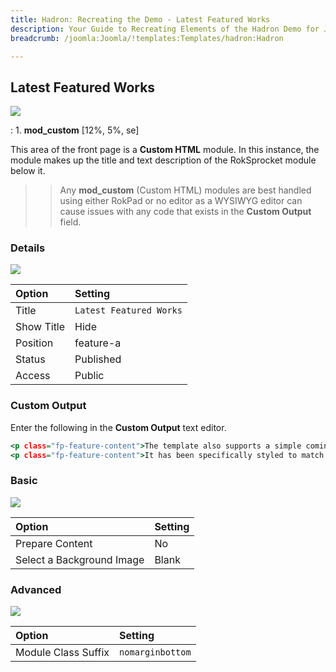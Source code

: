 ```yaml
---
title: Hadron: Recreating the Demo - Latest Featured Works
description: Your Guide to Recreating Elements of the Hadron Demo for Joomla
breadcrumb: /joomla:Joomla/!templates:Templates/hadron:Hadron

---
```


Latest Featured Works
-----

![][demo]

:   1. **mod_custom** [12%, 5%, se]

This area of the front page is a **Custom HTML** module. In this instance, the module makes up the title and text description of the RokSprocket module below it.

>> Any **mod_custom** (Custom HTML) modules are best handled using either RokPad or no editor as a WYSIWYG editor can cause issues with any code that exists in the **Custom Output** field.

### Details

![][demo2]

| Option     | Setting                 |  
| :--------- | :---------------------- |  
| Title      | `Latest Featured Works` |  
| Show Title | Hide                    |  
| Position   | feature-a               |  
| Status     | Published               |  
| Access     | Public                  |  

### Custom Output

Enter the following in the **Custom Output** text editor.

~~~ .html
<p class="fp-feature-content">The template also supports a simple coming soon or offline style page with a time counter.</p>
<p class="fp-feature-content">It has been specifically styled to match Hadron.</p>
~~~

### Basic

![][demo3]

| Option                    | Setting |  
| :------------------------ | :------ |  
| Prepare Content           | No      |  
| Select a Background Image | Blank   |

### Advanced

![][demo4]

| Option              | Setting          |  
| :------------------ | :--------------- |  
| Module Class Suffix | `nomarginbottom` |  

[demo]: assets/demo_3.jpeg
[demo2]: assets/latest_1.jpeg
[demo3]: assets/latest_2.jpeg
[demo4]: assets/latest_3.jpeg